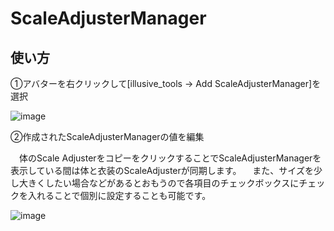 # ScaleAdjusterManager

## 使い方

①アバターを右クリックして[illusive_tools -> Add ScaleAdjusterManager]を選択

![image](https://github.com/user-attachments/assets/3c8bf247-6b6b-4b57-bd06-928eb4eafb94)

②作成されたScaleAdjusterManagerの値を編集

　体のScale AdjusterをコピーをクリックすることでScaleAdjusterManagerを表示している間は体と衣装のScaleAdjusterが同期します。
　また、サイズを少し大きくしたい場合などがあるとおもうので各項目のチェックボックスにチェックを入れることで個別に設定することも可能です。
 
![image](https://github.com/user-attachments/assets/23f80b62-1a60-4a42-9bf7-e8fa20e9b943)
